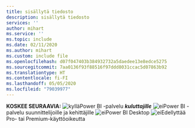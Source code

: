 ```yaml
---
title: sisällytä tiedosto
description: sisällytä tiedosto
services: ''
author: mihart
ms.service: ''
ms.topic: include
ms.date: 02/11/2020
ms.author: mihart
ms.custom: include file
ms.openlocfilehash: d07f047403b384932732a5daedee13e8edce5275
ms.sourcegitcommit: 7aa0136f93f88516f97ddd8031ccac5d07863b92
ms.translationtype: HT
ms.contentlocale: fi-FI
ms.lasthandoff: 05/05/2020
ms.locfileid: "79039977"
---
```

<Token>**KOSKEE SEURAAVIA:** ![kyllä](media/yes.png)Power BI -palvelu ***kuluttajille*** ![ei](media/no.png)Power BI -palvelu suunnittelijoille ja kehittäjille ![ei](media/no.png)Power BI Desktop ![ei](media/no.png)Edellyttää Pro- tai Premium-käyttöoikeutta   </Token>